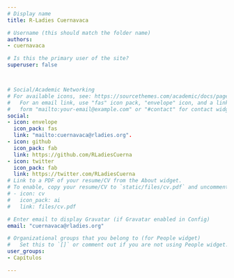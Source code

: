```yaml
---
# Display name
title: R-Ladies Cuernavaca

# Username (this should match the folder name)
authors:
- cuernavaca

# Is this the primary user of the site?
superuser: false



# Social/Academic Networking
# For available icons, see: https://sourcethemes.com/academic/docs/page-builder/#icons
#   For an email link, use "fas" icon pack, "envelope" icon, and a link in the
#   form "mailto:your-email@example.com" or "#contact" for contact widget.
social:
- icon: envelope
  icon_pack: fas
  link: "mailto:cuernavaca@rladies.org".
- icon: github
  icon_pack: fab
  link: https://github.com/RLadiesCuerna
- icon: twitter
  icon_pack: fab
  link: https://twitter.com/RLadiesCuerna
# Link to a PDF of your resume/CV from the About widget.
# To enable, copy your resume/CV to `static/files/cv.pdf` and uncomment the lines below.
# - icon: cv
#   icon_pack: ai
#   link: files/cv.pdf

# Enter email to display Gravatar (if Gravatar enabled in Config)
email: "cuernavaca@rladies.org"

# Organizational groups that you belong to (for People widget)
#   Set this to `[]` or comment out if you are not using People widget.
user_groups:
- Capítulos

---
```



